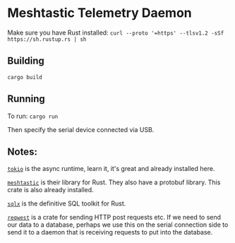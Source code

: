 # Meshtastic Telemetry Daemon

Make sure you have Rust installed:
`curl --proto '=https' --tlsv1.2 -sSf https://sh.rustup.rs | sh`

## Building

`cargo build`

## Running

To run: `cargo run`

Then specify the serial device connected via USB.

## Notes:

[`tokio`](https://docs.rs/tokio/1.32.0/tokio/index.html) is the async runtime, learn it, it's great and already installed here.

[`meshtastic`](https://docs.rs/meshtastic/0.1.6/meshtastic/) is their library for Rust. They also have a protobuf library. This crate is also already installed.

[`sqlx`](https://crates.io/crates/sqlx) is the definitive SQL toolkit for Rust.

[`reqwest`](https://crates.io/crates/reqwest) is a crate for sending HTTP post requests etc. If we need to send our data to a database, perhaps we use this on the serial connection side to send it to a daemon that is receiving requests to put into the database.
